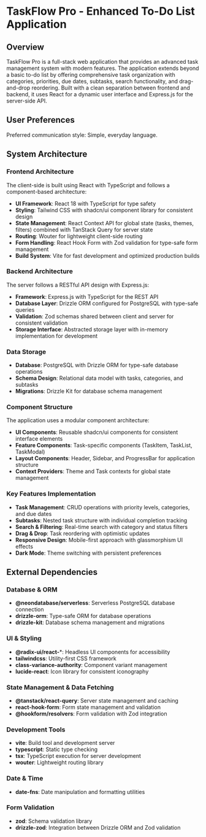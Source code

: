 # TaskFlow Pro - Enhanced To-Do List Application

## Overview

TaskFlow Pro is a full-stack web application that provides an advanced task management system with modern features. The application extends beyond a basic to-do list by offering comprehensive task organization with categories, priorities, due dates, subtasks, search functionality, and drag-and-drop reordering. Built with a clean separation between frontend and backend, it uses React for a dynamic user interface and Express.js for the server-side API.

## User Preferences

Preferred communication style: Simple, everyday language.

## System Architecture

### Frontend Architecture
The client-side is built using React with TypeScript and follows a component-based architecture:

- **UI Framework**: React 18 with TypeScript for type safety
- **Styling**: Tailwind CSS with shadcn/ui component library for consistent design
- **State Management**: React Context API for global state (tasks, themes, filters) combined with TanStack Query for server state
- **Routing**: Wouter for lightweight client-side routing
- **Form Handling**: React Hook Form with Zod validation for type-safe form management
- **Build System**: Vite for fast development and optimized production builds

### Backend Architecture
The server follows a RESTful API design with Express.js:

- **Framework**: Express.js with TypeScript for the REST API
- **Database Layer**: Drizzle ORM configured for PostgreSQL with type-safe queries
- **Validation**: Zod schemas shared between client and server for consistent validation
- **Storage Interface**: Abstracted storage layer with in-memory implementation for development

### Data Storage
- **Database**: PostgreSQL with Drizzle ORM for type-safe database operations
- **Schema Design**: Relational data model with tasks, categories, and subtasks
- **Migrations**: Drizzle Kit for database schema management

### Component Structure
The application uses a modular component architecture:

- **UI Components**: Reusable shadcn/ui components for consistent interface elements
- **Feature Components**: Task-specific components (TaskItem, TaskList, TaskModal)
- **Layout Components**: Header, Sidebar, and ProgressBar for application structure
- **Context Providers**: Theme and Task contexts for global state management

### Key Features Implementation
- **Task Management**: CRUD operations with priority levels, categories, and due dates
- **Subtasks**: Nested task structure with individual completion tracking
- **Search & Filtering**: Real-time search with category and status filters
- **Drag & Drop**: Task reordering with optimistic updates
- **Responsive Design**: Mobile-first approach with glassmorphism UI effects
- **Dark Mode**: Theme switching with persistent preferences

## External Dependencies

### Database & ORM
- **@neondatabase/serverless**: Serverless PostgreSQL database connection
- **drizzle-orm**: Type-safe ORM for database operations
- **drizzle-kit**: Database schema management and migrations

### UI & Styling
- **@radix-ui/react-***: Headless UI components for accessibility
- **tailwindcss**: Utility-first CSS framework
- **class-variance-authority**: Component variant management
- **lucide-react**: Icon library for consistent iconography

### State Management & Data Fetching
- **@tanstack/react-query**: Server state management and caching
- **react-hook-form**: Form state management and validation
- **@hookform/resolvers**: Form validation with Zod integration

### Development Tools
- **vite**: Build tool and development server
- **typescript**: Static type checking
- **tsx**: TypeScript execution for server development
- **wouter**: Lightweight routing library

### Date & Time
- **date-fns**: Date manipulation and formatting utilities

### Form Validation
- **zod**: Schema validation library
- **drizzle-zod**: Integration between Drizzle ORM and Zod validation